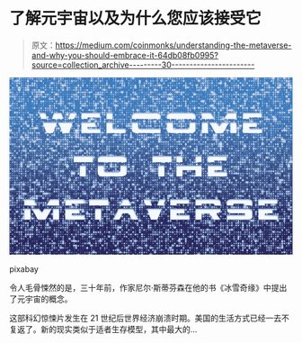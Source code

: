 # 了解元宇宙以及为什么您应该接受它

> 原文：<https://medium.com/coinmonks/understanding-the-metaverse-and-why-you-should-embrace-it-64db08fb0995?source=collection_archive---------30----------------------->

![](img/32a3048aa2bedb894c76dcd7d6c65379.png)

pixabay

令人毛骨悚然的是，三十年前，作家尼尔·斯蒂芬森在他的书《冰雪奇缘》中提出了元宇宙的概念。

这部科幻惊悚片发生在 21 世纪后世界经济崩溃时期。美国的生活方式已经一去不复返了。新的现实类似于适者生存模型，其中最大的…